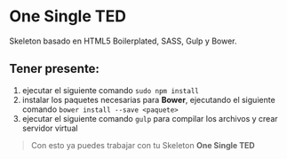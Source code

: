# One Single TED
Skeleton basado en HTML5 Boilerplated, SASS, Gulp y Bower.

## Tener presente: ##
1. ejecutar el siguiente comando `sudo npm install`
2. instalar los paquetes necesarias para **Bower**, ejecutando el siguiente comando `bower install --save <paquete>`
3. ejecutar el siguiente comando `gulp` para compilar los archivos y crear servidor virtual

> Con esto ya puedes trabajar con tu Skeleton **One Single TED**
